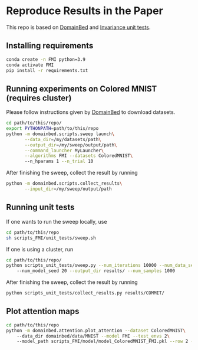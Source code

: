 # Reproduce Results in the Paper

This repo is based on [DomainBed](https://github.com/facebookresearch/DomainBed) and [Invariance unit tests](https://github.com/facebookresearch/InvarianceUnitTests). 

## Installing requirements
```bash
conda create -n FMI python=3.9
conda activate FMI
pip install -r requirements.txt
```

## Running experiments on Colored MNIST (requires cluster)
Please follow instructions given by [DomainBed](https://github.com/facebookresearch/DomainBed) to download datasets.
```bash
cd path/to/this/repo/
export PYTHONPATH=path/to/this/repo
python -m domainbed.scripts.sweep launch\
       --data_dir=/my/datasets/path\
       --output_dir=/my/sweep/output/path\
       --command_launcher MyLauncher\
       --algorithms FMI --datasets ColoredMNIST\ 
       --n_hparams 1 --n_trial 10
```

After finishing the sweep, collect the result by running 
```bash
python -m domainbed.scripts.collect_results\
       --input_dir=/my/sweep/output/path
```
## Running unit tests
If one wants to run the sweep locally, use
```bash
cd path/to/this/repo
sh scripts_FMI/unit_tests/sweep.sh
```

If one is using a cluster, run 
```bash
cd path/to/this/repo/
python scripts_unit_tests/sweep.py --num_iterations 10000 --num_data_seeds 50\ 
    --num_model_seed 20 --output_dir results/ --num_samples 1000
```

After finishing the sweep, collect the result by running 
```bash
python scripts_unit_tests/collect_results.py results/COMMIT/
```

## Plot attention maps
```bash
cd path/to/this/repo
python -m domainbed.attention.plot_attention --dataset ColoredMNIST\ 
    --data_dir domainbed/data/MNIST --model FMI --test_envs 2\ 
    --model_path scripts_FMI/model/model_ColoredMNIST_FMI.pkl --row 2 --col 2
```